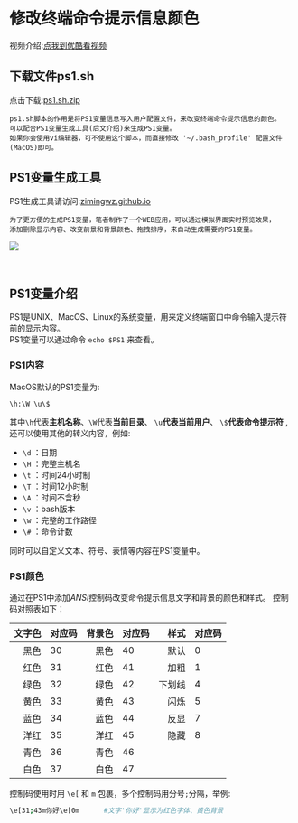 # 修改终端命令提示信息颜色

视频介绍:[点我到优酷看视频](http://www.youku.com)

## 下载文件ps1.sh
点击下载:[ps1.sh.zip](https://github.com/zimingwz/macos_command/raw/master/03_terminal_set_color_ps1/ps1.sh.zip)

	ps1.sh脚本的作用是将PS1变量信息写入用户配置文件，来改变终端命令提示信息的颜色。
	可以配合PS1变量生成工具(后文介绍)来生成PS1变量。
	如果你会使用vi编辑器，可不使用这个脚本，而直接修改 '~/.bash_profile' 配置文件(MacOS)即可。 


## PS1变量生成工具
PS1生成工具请访问:[zimingwz.github.io](https://zimingwz.github.io/)

	为了更方便的生成PS1变量，笔者制作了一个WEB应用，可以通过模拟界面实时预览效果，
	添加删除显示内容、改变前景和背景颜色、拖拽排序，来自动生成需要的PS1变量。

![](https://github.com/zimingwz/web_demo/blob/master/99_static/pic/ps1.jpg)

<br>

## PS1变量介绍

PS1是UNIX、MacOS、Linux的系统变量，用来定义终端窗口中命令输入提示符前的显示内容。<br>
PS1变量可以通过命令 `echo $PS1` 来查看。

### PS1内容
MacOS默认的PS1变量为:

	\h:\W \u\$

其中`\h`代表**主机名称**、`\W`代表**当前目录**、 `\u`**代表当前用户**、 `\$`**代表命令提示符** ,还可以使用其他的转义内容，例如:

* `\d` ：日期
* `\H` ：完整主机名
* `\t` ：时间24小时制
* `\T` ：时间12小时制
* `\A` ：时间不含秒
* `\v` ：bash版本
* `\w` ：完整的工作路径
* `\#` ：命令计数

同时可以自定义文本、符号、表情等内容在PS1变量中。


### PS1颜色
通过在PS1中添加*ANSI*控制码改变命令提示信息文字和背景的颜色和样式。
控制码对照表如下：

|文字色|对应码|背景色|对应码|样式|对应码|
|--:|:--|--:|:--|--:|:--|
|黑色|30|黑色|40|默认|0|
|红色|31|红色|41|加粗|1|
|绿色|32|绿色|42|下划线|4|
|黄色|33|黄色|43|闪烁|5|
|蓝色|34|蓝色|44|反显|7|
|洋红|35|洋红|45|隐藏|8|
|青色|36|青色|46|||
|白色|37|白色|47|||

控制码使用时用 `\e[` 和 `m` 包裹，多个控制码用分号`;`分隔，举例:
```bash
\e[31;43m你好\e[0m      #文字'你好'显示为红色字体、黄色背景
```


















